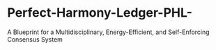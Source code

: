 # Perfect-Harmony-Ledger-PHL-
A Blueprint for a Multidisciplinary, Energy-Efficient, and Self-Enforcing Consensus System
